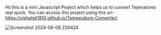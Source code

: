 Hii this is a mini Javascript Project which helps us to convert Teperatures real quick.
You can access this project using this url- https://vishalgit1810.github.io/Temperature-Converter/

![Screenshot 2024-06-08 220424](https://github.com/vishalgit1810/QuickNotes/assets/130865513/7e9874e1-9094-43b0-8e37-933a689a1c3d)
